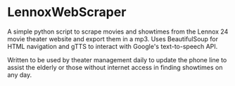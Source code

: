 # LennoxWebScraper
A simple python script to scrape movies and showtimes from the Lennox 24 movie theater website and export them in a mp3. Uses BeautifulSoup for HTML navigation and gTTS to 
interact with Google's text-to-speech API. 

Written to be used by theater management daily to update the phone line to assist the elderly or those without internet access in finding showtimes on any day. 
